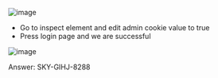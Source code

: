 ![image](https://github.com/user-attachments/assets/6792a712-44a1-4da6-9da8-e15d526e3588)

- Go to inspect element and edit admin cookie value to true
- Press login page and we are successful

![image](https://github.com/user-attachments/assets/7e38a1b0-ab02-4738-ab15-81963fa1bccc)

Answer: SKY-GIHJ-8288
